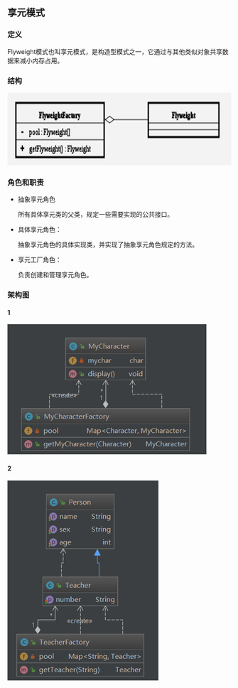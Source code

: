


## 享元模式

### 定义

   Flyweight模式也叫享元模式，是构造型模式之一，它通过与其他类似对象共享数据来减小内存占用。

### 结构

![1565743440532](assets/1565743440532.png)



### 角色和职责

- 抽象享元角色

  所有具体享元类的父类，规定一些需要实现的公共接口。 

- 具体享元角色：

  抽象享元角色的具体实现类，并实现了抽象享元角色规定的方法。 

- 享元工厂角色：

  负责创建和管理享元角色。



### 架构图

#### 1





![1565806374675](assets/1565806374675.png)



#### 2





![1565806425079](assets/1565806425079.png)
